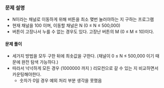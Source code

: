 ### 문제 설명
- N이라는 채널로 이동하게 위해 버튼을 최소 몇번 눌러야하는 지 구하는 프로그램
- 현재 채널을 100 이며, 이동할 채널은 N (0 ≤ N ≤ 500,000)
- 버튼이 고장나서 누를 수 없는 경우도 있다. 고장난 버튼의 M (0 ≤ M ≤ 10)이다.

#### 문제 풀이
- 세가지 방법을 모두 구한 뒤에 최솟값을 구한다. (채널이 0 ≤ N ≤ 500,000 이기 때문에 완전 탐색 가능하다.)
- 따라서 넉넉하게 모든 경우 (1000000 까지 ) 리모컨으로 갈 수 있는 지 비교하면서 카운팅해야한다.
  * 숫자가 0일 경우 예외 처리 부분 생각을 못했음